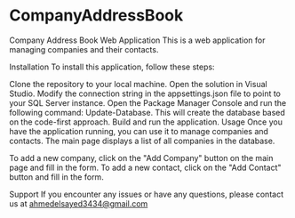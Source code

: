# CompanyAddressBook

Company Address Book Web Application
This is a web application for managing companies and their contacts.

Installation
To install this application, follow these steps:

Clone the repository to your local machine.
Open the solution in Visual Studio.
Modify the connection string in the appsettings.json file to point to your SQL Server instance.
Open the Package Manager Console and run the following command: Update-Database. This will create the database based on the code-first approach.
Build and run the application.
Usage
Once you have the application running, you can use it to manage companies and contacts. The main page displays a list of all companies in the database.

To add a new company, click on the "Add Company" button on the main page and fill in the form. To add a new contact, click on the "Add Contact" button and fill in the form.

Support
If you encounter any issues or have any questions, please contact us at ahmedelsayed3434@gmail.com